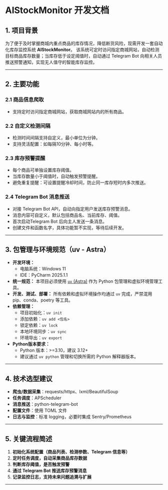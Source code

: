 # AIStockMonitor 开发文档

## 1. 项目背景

为了便于及时掌握商城内重点商品的库存情况，降低断货风险，现需开发一套自动化库存监控系统 **AIStockMonitor**。
该系统可定时访问指定商城网站，自动检测目标商品库存数量；当库存低于设定阈值时，自动通过 Telegram Bot 向相关人员推送预警通知，实现无人值守的智能库存监控。

---

## 2. 主要功能

### 2.1 商品信息爬取
* 支持定时访问指定商城网站，获取商城网站内的所有商品。

### 2.2 自定义检测间隔

* 检测时间间隔支持自定义，最小单位为分钟。
* 支持灵活配置：如每隔10分钟、每小时等。

### 2.3 库存预警提醒

* 每个商品可单独设置库存阈值。
* 当库存数量小于阈值时，自动触发预警提醒。
* 避免重复提醒：可设置提醒冷却时间，防止同一库存短时内多次推送。

### 2.4 Telegram Bot 消息推送

* 对接 Telegram Bot API，自动向指定用户发送库存预警消息。
* 消息内容可自定义，默认包括商品名、当前库存、阈值。
* 首次启动Telegram Bot 后向主人发送一条消息。
* 创建文件和函数名字，具体功能暂不实现，等待后续开发。


---

## 3. 包管理与环境规范（uv - Astra）

- **开发环境：**
  - 电脑系统：Windows 11
  - IDE：PyCharm 2025.1.1
- **统一规范：** 本项目必须使用 [`uv` (Astra)](https://github.com/astral-sh/uv) 作为 Python 包管理和虚拟环境管理工具。
- **开发、测试、部署：** 所有依赖和虚拟环境操作均通过 `uv` 完成，严禁混用 pip、conda、poetry 等工具。
- **依赖管理：**
  - 项目初始化：`uv init`
  - 添加依赖：`uv add <包名>`
  - 锁定依赖：`uv lock`
  - 本地环境同步：`uv sync`
  - 环境导出：`uv export`
- **Python版本要求：**
  - Python 版本：>=3.10，建议 3.12+
  - 建议通过 `uv python` 管理和切换所需的 Python 解释器版本。

---

## 4. 技术选型建议

* **爬虫/数据采集**：requests/httpx、lxml/BeautifulSoup
* **任务调度**：APScheduler
* **消息推送**：python-telegram-bot
* **配置文件**：使用 TOML 文件
* **日志与监控**：标准 logging，必要时集成 Sentry/Prometheus

---

## 5. 关键流程简述

1. **初始化系统配置（商品列表、检测参数、Telegram 信息等）**
2. **定时任务调度，自动采集商品库存数据**
3. **判断库存阈值，是否触发预警**
4. **通过 Telegram Bot 推送库存预警消息**
5. **记录监控日志，支持未来问题追溯与扩展**


---